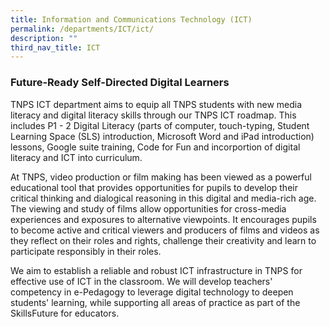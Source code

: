 ```yaml
---
title: Information and Communications Technology (ICT)
permalink: /departments/ICT/ict/
description: ""
third_nav_title: ICT
---
```

### **Future-Ready Self-Directed Digital Learners**
TNPS ICT department aims to equip all TNPS students with new media literacy and digital literacy skills through our TNPS ICT roadmap. This includes P1 - 2 Digital Literacy (parts of computer, touch-typing, Student Learning Space (SLS) introduction, Microsoft Word and iPad introduction) lessons, Google suite training, Code for Fun and incorportion of digital literacy and ICT into curriculum.

At TNPS, video production or film making has been viewed as a powerful educational tool that provides opportunities for pupils to develop their critical thinking and dialogical reasoning in this digital and media-rich age. The viewing and study of films allow opportunities for cross-media experiences and exposures to alternative viewpoints. It encourages pupils to become active and critical viewers and producers of films and videos as they reflect on their roles and rights, challenge their creativity and learn to participate responsibly in their roles.

We aim to establish a reliable and robust ICT infrastructure in TNPS for effective use of ICT in the classroom. We will develop teachers' competency in e-Pedagogy to leverage digital technology to deepen students' learning, while supporting all areas of practice as part of the SkillsFuture for educators.